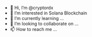 - 👋 Hi, I’m @cryptordx
- 👀 I’m interested in Solana Blockchain
- 🌱 I’m currently learning ...
- 💞️ I’m looking to collaborate on ...
- 📫 How to reach me ...

<!---
cryptordx/cryptordx is a ✨ special ✨ repository because its `README.md` (this file) appears on your GitHub profile.
You can click the Preview link to take a look at your changes.
--->

